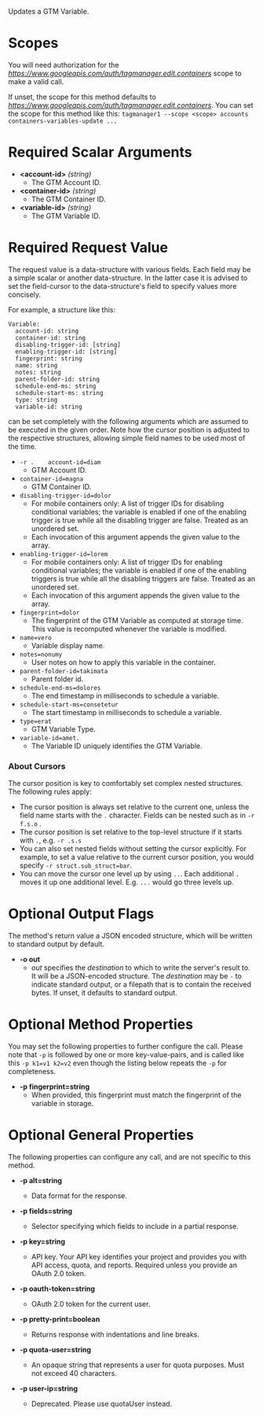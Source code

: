 Updates a GTM Variable.
# Scopes

You will need authorization for the *https://www.googleapis.com/auth/tagmanager.edit.containers* scope to make a valid call.

If unset, the scope for this method defaults to *https://www.googleapis.com/auth/tagmanager.edit.containers*.
You can set the scope for this method like this: `tagmanager1 --scope <scope> accounts containers-variables-update ...`
# Required Scalar Arguments
* **&lt;account-id&gt;** *(string)*
    - The GTM Account ID.
* **&lt;container-id&gt;** *(string)*
    - The GTM Container ID.
* **&lt;variable-id&gt;** *(string)*
    - The GTM Variable ID.
# Required Request Value

The request value is a data-structure with various fields. Each field may be a simple scalar or another data-structure.
In the latter case it is advised to set the field-cursor to the data-structure's field to specify values more concisely.

For example, a structure like this:
```
Variable:
  account-id: string
  container-id: string
  disabling-trigger-id: [string]
  enabling-trigger-id: [string]
  fingerprint: string
  name: string
  notes: string
  parent-folder-id: string
  schedule-end-ms: string
  schedule-start-ms: string
  type: string
  variable-id: string

```

can be set completely with the following arguments which are assumed to be executed in the given order. Note how the cursor position is adjusted to the respective structures, allowing simple field names to be used most of the time.

* `-r .    account-id=diam`
    - GTM Account ID.
* `container-id=magna`
    - GTM Container ID.
* `disabling-trigger-id=dolor`
    - For mobile containers only: A list of trigger IDs for disabling conditional variables; the variable is enabled if one of the enabling trigger is true while all the disabling trigger are false. Treated as an unordered set.
    - Each invocation of this argument appends the given value to the array.
* `enabling-trigger-id=lorem`
    - For mobile containers only: A list of trigger IDs for enabling conditional variables; the variable is enabled if one of the enabling triggers is true while all the disabling triggers are false. Treated as an unordered set.
    - Each invocation of this argument appends the given value to the array.
* `fingerprint=dolor`
    - The fingerprint of the GTM Variable as computed at storage time. This value is recomputed whenever the variable is modified.
* `name=vero`
    - Variable display name.
* `notes=nonumy`
    - User notes on how to apply this variable in the container.
* `parent-folder-id=takimata`
    - Parent folder id.
* `schedule-end-ms=dolores`
    - The end timestamp in milliseconds to schedule a variable.
* `schedule-start-ms=consetetur`
    - The start timestamp in milliseconds to schedule a variable.
* `type=erat`
    - GTM Variable Type.
* `variable-id=amet.`
    - The Variable ID uniquely identifies the GTM Variable.


### About Cursors

The cursor position is key to comfortably set complex nested structures. The following rules apply:

* The cursor position is always set relative to the current one, unless the field name starts with the `.` character. Fields can be nested such as in `-r f.s.o` .
* The cursor position is set relative to the top-level structure if it starts with `.`, e.g. `-r .s.s`
* You can also set nested fields without setting the cursor explicitly. For example, to set a value relative to the current cursor position, you would specify `-r struct.sub_struct=bar`.
* You can move the cursor one level up by using `..`. Each additional `.` moves it up one additional level. E.g. `...` would go three levels up.


# Optional Output Flags

The method's return value a JSON encoded structure, which will be written to standard output by default.

* **-o out**
    - *out* specifies the *destination* to which to write the server's result to.
      It will be a JSON-encoded structure.
      The *destination* may be `-` to indicate standard output, or a filepath that is to contain the received bytes.
      If unset, it defaults to standard output.
# Optional Method Properties

You may set the following properties to further configure the call. Please note that `-p` is followed by one 
or more key-value-pairs, and is called like this `-p k1=v1 k2=v2` even though the listing below repeats the
`-p` for completeness.

* **-p fingerprint=string**
    - When provided, this fingerprint must match the fingerprint of the variable in storage.

# Optional General Properties

The following properties can configure any call, and are not specific to this method.

* **-p alt=string**
    - Data format for the response.

* **-p fields=string**
    - Selector specifying which fields to include in a partial response.

* **-p key=string**
    - API key. Your API key identifies your project and provides you with API access, quota, and reports. Required unless you provide an OAuth 2.0 token.

* **-p oauth-token=string**
    - OAuth 2.0 token for the current user.

* **-p pretty-print=boolean**
    - Returns response with indentations and line breaks.

* **-p quota-user=string**
    - An opaque string that represents a user for quota purposes. Must not exceed 40 characters.

* **-p user-ip=string**
    - Deprecated. Please use quotaUser instead.
